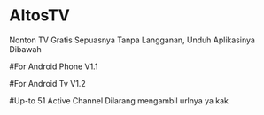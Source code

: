 # AltosTV
Nonton TV Gratis Sepuasnya Tanpa Langganan, Unduh Aplikasinya Dibawah

#For Android Phone
V1.1

#For Android Tv
V1.2

#Up-to 51 Active Channel
Dilarang mengambil urlnya ya kak
